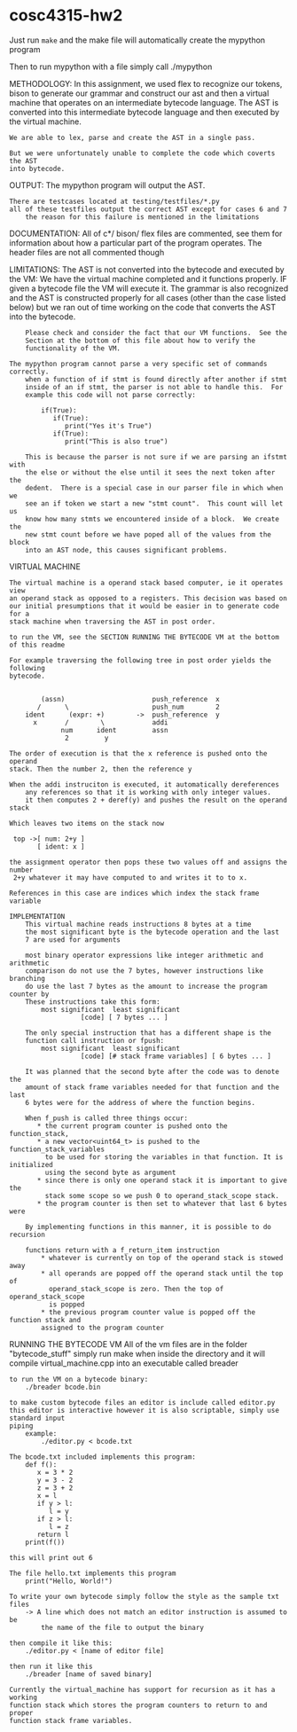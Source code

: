 # cosc4315-hw2

Just run `make` and the make file will automatically create the mypython
program

Then to run mypython with a file simply call ./mypython <filename>


METHODOLOGY:
    In this assignment, we used flex to recognize our tokens, bison to generate
    our grammar and construct our ast and then a virtual machine that operates
    on an intermediate bytecode language.  The AST is converted into this
    intermediate bytecode language and then executed by the virtual machine.

    We are able to lex, parse and create the AST in a single pass.

    But we were unfortunately unable to complete the code which coverts the AST
    into bytecode.


OUTPUT:
    The mypython program will output the AST.

    There are testcases located at testing/testfiles/*.py
    all of these testfiles output the correct AST except for cases 6 and 7
        the reason for this failure is mentioned in the limitations

DOCUMENTATION:
    All of c*/ bison/ flex files are commented, see them for information about
    how a particular part of the program operates.  The header files are not
    all commented though


LIMITATIONS:
    The AST is not converted into the bytecode and executed by the VM:
        We have the virtual machine completed and it functions properly.  IF
        given a bytecode file the VM will execute it.  The grammar is also
        recognized and the AST is constructed properly for all cases (other
        than the case listed below) but we ran out of time working on the code
        that converts the AST into the bytecode.

        Please check and consider the fact that our VM functions.  See the
        Section at the bottom of this file about how to verify the
        functionality of the VM.

    The mypython program cannot parse a very specific set of commands
    correctly.
        when a function of if stmt is found directly after another if stmt
        inside of an if stmt, the parser is not able to handle this.  For
        example this code will not parse correctly:

            if(True):
               if(True):
                  print("Yes it's True")
               if(True):
                  print("This is also true")

        This is because the parser is not sure if we are parsing an ifstmt with
        the else or without the else until it sees the next token after the
        dedent.  There is a special case in our parser file in which when we
        see an if token we start a new "stmt count".  This count will let us
        know how many stmts we encountered inside of a block.  We create the
        new stmt count before we have poped all of the values from the block
        into an AST node, this causes significant problems.


VIRTUAL MACHINE

    The virtual machine is a operand stack based computer, ie it operates view
    an operand stack as opposed to a registers. This decision was based on 
    our initial presumptions that it would be easier in to generate code for a 
    stack machine when traversing the AST in post order.

    to run the VM, see the SECTION RUNNING THE BYTECODE VM at the bottom of this readme

    For example traversing the following tree in post order yields the following
    bytecode.


            (assn)                      push_reference  x
           /      \                     push_num        2
        ident      (expr: +)        ->  push_reference  y
          x       /        \            addi
                 num      ident         assn
                  2         y

    The order of execution is that the x reference is pushed onto the operand
    stack. Then the number 2, then the reference y

    When the addi instruciton is executed, it automatically dereferences
        any references so that it is working with only integer values.
        it then computes 2 + deref(y) and pushes the result on the operand stack

    Which leaves two items on the stack now

     top ->[ num: 2+y ]
           [ ident: x ]

    the assignment operator then pops these two values off and assigns the number
     2+y whatever it may have computed to and writes it to to x.

    References in this case are indices which index the stack frame variable

    IMPLEMENTATION
        This virtual machine reads instructions 8 bytes at a time
        the most significant byte is the bytecode operation and the last
        7 are used for arguments

        most binary operator expressions like integer arithmetic and arithmetic
        comparison do not use the 7 bytes, however instructions like branching
        do use the last 7 bytes as the amount to increase the program counter by
        These instructions take this form:
            most significant  least significant
                      [code] [ 7 bytes ... ]

        The only special instruction that has a different shape is the
        function call instruction or fpush:
            most significant  least significant
                      [code] [# stack frame variables] [ 6 bytes ... ]

        It was planned that the second byte after the code was to denote the
        amount of stack frame variables needed for that function and the last
        6 bytes were for the address of where the function begins.

        When f_push is called three things occur:
           * the current program counter is pushed onto the function_stack,
           * a new vector<uint64_t> is pushed to the function_stack_variables
             to be used for storing the variables in that function. It is initialized
             using the second byte as argument
           * since there is only one operand stack it is important to give the
             stack some scope so we push 0 to operand_stack_scope stack.
           * the program counter is then set to whatever that last 6 bytes were

        By implementing functions in this manner, it is possible to do recursion

        functions return with a f_return_item instruction
            * whatever is currently on top of the operand stack is stowed away
            * all operands are popped off the operand stack until the top of 
              operand_stack_scope is zero. Then the top of operand_stack_scope
              is popped
            * the previous program counter value is popped off the function stack and
            assigned to the program counter


RUNNING THE BYTECODE VM
    All of the vm files are in the folder "bytecode_stuff"
    simply run make when inside the directory and it will compile
    virtual_machine.cpp into an executable called breader

    to run the VM on a bytecode binary:
        ./breader bcode.bin

    to make custom bytecode files an editor is include called editor.py
    this editor is interactive however it is also scriptable, simply use standard input
    piping
        example:
            ./editor.py < bcode.txt

    The bcode.txt included implements this program:
        def f():
           x = 3 * 2
           y = 3 - 2
           z = 3 + 2
           x = l
           if y > l:
              l = y
           if z > l:
              l = z
           return l
        print(f())

    this will print out 6

    The file hello.txt implements this program
        print("Hello, World!")

    To write your own bytecode simply follow the style as the sample txt files
        -> A line which does not match an editor instruction is assumed to be
            the name of the file to output the binary

    then compile it like this:
        ./editor.py < [name of editor file]

    then run it like this
        ./breader [name of saved binary]

    Currently the virtual_machine has support for recursion as it has a working
    function stack which stores the program counters to return to and proper
    function stack frame variables.


